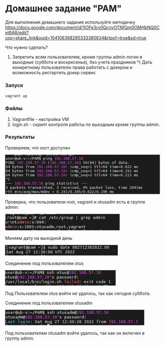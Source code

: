 # Домашнее задание "PAM"


Для выполнения домашнего задания используйте методичку
https://docs.google.com/document/d/1lOFe3rv0QcnvOTNfQm0OMHbNQ0Cet6AR/edit?usp=share_link&ouid=104106368295333385634&rtpof=true&sd=true

Что нужно сделать?
1) Запретить всем пользователям, кроме группы admin логин в выходные (суббота и воскресенье), без учета праздников
\*) Дать конкретному пользователю права работать с докером и возможность рестартить докер сервис

### Запуск

```
vagrant up
```

### Файлы

1. Vagrantfile - настройка VM
2. login.sh - скрипт контроля работы по выходным кроме группы admin.

### Результаты

Проверяем, что хост доступен

![file](img/1.JPG)

Проверка, что пользователи root, vagrant и otusadm есть в группе admin:

![file](img/2.JPG)

Меняем дату на выходной день

![file](img/3.JPG)

Соединение под пользователем otus

![file](img/4.JPG)

Под Пользователем otus войти не удалось, так как сегодня суббота.

Соединение под пользователем otusadm

![file](img/5.JPG)

Под пользователем otusadm войти удалось, так как он включен в группу admin.
